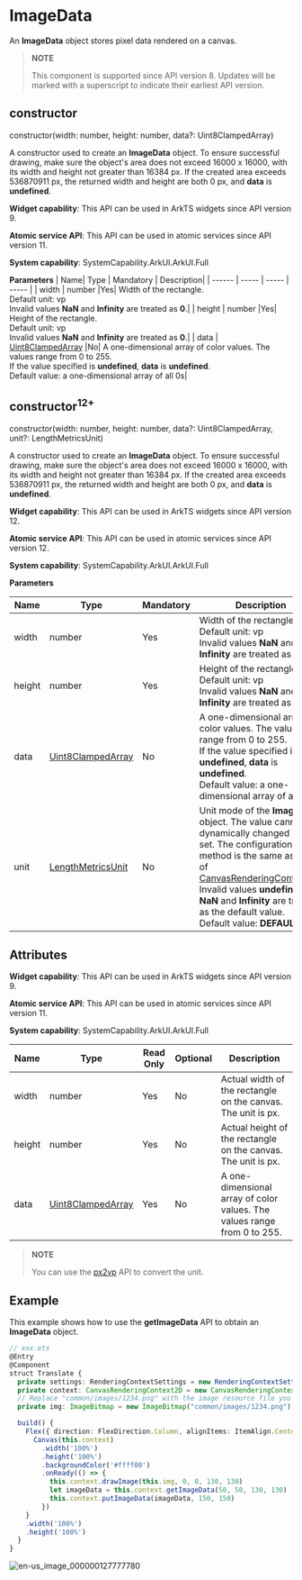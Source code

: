# ImageData
<!--Kit: ArkUI-->
<!--Subsystem: ArkUI-->
<!--Owner: @sd-wu-->
<!--Designer: @sunbees-->
<!--Tester: @liuli0427-->
<!--Adviser: @HelloCrease-->

An **ImageData** object stores pixel data rendered on a canvas.

>  **NOTE**
>
>  This component is supported since API version 8. Updates will be marked with a superscript to indicate their earliest API version.

## constructor

constructor(width: number, height: number, data?: Uint8ClampedArray)

A constructor used to create an **ImageData** object. To ensure successful drawing, make sure the object's area does not exceed 16000 x 16000, with its width and height not greater than 16384 px. If the created area exceeds 536870911 px, the returned width and height are both 0 px, and **data** is **undefined**.

**Widget capability**: This API can be used in ArkTS widgets since API version 9.

**Atomic service API**: This API can be used in atomic services since API version 11.

**System capability**: SystemCapability.ArkUI.ArkUI.Full

**Parameters**
| Name| Type | Mandatory | Description|
| ------ | ----- | ----- | ----- |
| width | number |Yes| Width of the rectangle.<br>Default unit: vp<br>Invalid values **NaN** and **Infinity** are treated as **0**.|
| height | number |Yes| Height of the rectangle.<br>Default unit: vp<br>Invalid values **NaN** and **Infinity** are treated as **0**.|
| data | [Uint8ClampedArray](../../apis-arkts/arkts-apis-arkts-collections-Uint8ClampedArray.md) |No| A one-dimensional array of color values. The values range from 0 to 255.<br>If the value specified is **undefined**, **data** is **undefined**.<br>Default value: a one-dimensional array of all 0s|

## constructor<sup>12+<sup>

constructor(width: number, height: number, data?: Uint8ClampedArray, unit?: LengthMetricsUnit)

A constructor used to create an **ImageData** object. To ensure successful drawing, make sure the object's area does not exceed 16000 x 16000, with its width and height not greater than 16384 px. If the created area exceeds 536870911 px, the returned width and height are both 0 px, and **data** is **undefined**.

**Widget capability**: This API can be used in ArkTS widgets since API version 12.

**Atomic service API**: This API can be used in atomic services since API version 12.

**System capability**: SystemCapability.ArkUI.ArkUI.Full

**Parameters**

| Name| Type | Mandatory | Description|
| ------ | ----- | ----- | ----- |
| width | number |Yes| Width of the rectangle.<br>Default unit: vp<br>Invalid values **NaN** and **Infinity** are treated as **0**.|
| height | number |Yes| Height of the rectangle.<br>Default unit: vp<br>Invalid values **NaN** and **Infinity** are treated as **0**.|
| data | [Uint8ClampedArray](../../apis-arkts/arkts-apis-arkts-collections-Uint8ClampedArray.md) |No| A one-dimensional array of color values. The values range from 0 to 255.<br>If the value specified is **undefined**, **data** is **undefined**.<br>Default value: a one-dimensional array of all 0s|
| unit  | [LengthMetricsUnit](../js-apis-arkui-graphics.md#lengthmetricsunit12) | No  |  Unit mode of the **ImageData** object. The value cannot be dynamically changed once set. The configuration method is the same as that of [CanvasRenderingContext2D](ts-canvasrenderingcontext2d.md).<br>Invalid values **undefined**, **NaN** and **Infinity** are treated as the default value.<br>Default value: **DEFAULT**.|

## Attributes

**Widget capability**: This API can be used in ArkTS widgets since API version 9.

**Atomic service API**: This API can be used in atomic services since API version 11.

**System capability**: SystemCapability.ArkUI.ArkUI.Full

| Name    | Type  | Read Only| Optional| Description|
| ------ | -------- | --------- | ---------- | ------------------------------ |
| width | number | Yes| No| Actual width of the rectangle on the canvas.<br>The unit is px.|
| height | number | Yes| No| Actual height of the rectangle on the canvas.<br>The unit is px.|
| data | [Uint8ClampedArray](../../apis-arkts/arkts-apis-arkts-collections-Uint8ClampedArray.md) | Yes| No| A one-dimensional array of color values. The values range from 0 to 255.|

>  **NOTE**
>
>  You can use the [px2vp](ts-pixel-units.md#pixel-unit-conversion) API to convert the unit.

## Example

This example shows how to use the **getImageData** API to obtain an **ImageData** object.

  ```ts
  // xxx.ets
  @Entry
  @Component
  struct Translate {
    private settings: RenderingContextSettings = new RenderingContextSettings(true);
    private context: CanvasRenderingContext2D = new CanvasRenderingContext2D(this.settings);
    // Replace "common/images/1234.png" with the image resource file you use.
    private img: ImageBitmap = new ImageBitmap("common/images/1234.png");

    build() {
      Flex({ direction: FlexDirection.Column, alignItems: ItemAlign.Center, justifyContent: FlexAlign.Center }) {
        Canvas(this.context)
          .width('100%')
          .height('100%')
          .backgroundColor('#ffff00')
          .onReady(() => {
            this.context.drawImage(this.img, 0, 0, 130, 130)
            let imageData = this.context.getImageData(50, 50, 130, 130)
            this.context.putImageData(imageData, 150, 150)
          })
      }
      .width('100%')
      .height('100%')
    }
  }
  ```

  ![en-us_image_000000127777780](figures/en-us_image_000000127777780.png)
